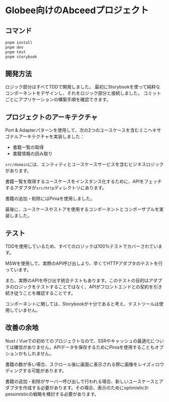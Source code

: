 # Globee向けのAbceedプロジェクト

## コマンド

```bash
pnpm install
pnpm dev
pnpm test
pnpm storybook
```

## 開発方法

ロジック部分はすべてTDDで開発しました。
最初にStorybookを使って純粋なコンポーネントをデザインし、それをロジック部分と接続しました。
コミットごとにアプリケーションの構築手順を確認できます。

## プロジェクトのアーキテクチャ

Port & Adapterパターンを使用して、次の2つのユースケースを含むミニヘキサゴナルアーキテクチャを実装しました：

- 書籍一覧の取得
- 書籍情報の読み取り

`src/domain`には、エンティティとユースケースサービスを含むビジネスロジックがあります。

書籍一覧を取得するユースケースをインスタンス化するために、APIをフェッチするアダプタが`src/http`ディレクトリにあります。

書籍の追加・削除にはPiniaを使用しました。

最後に、ユースケースやストアを使用するコンポーネントとコンポーザブルを実装しました。

## テスト

TDDを使用しているため、すべてのロジックは100%テストでカバーされています。

MSWを使用して、実際のAPI呼び出しより、早くてHTTPアダプタのテストを行っています。

また、実際のAPIを呼び出す統合テストもあります。このテストの目的はアダプタのロジックをテストすることではなく、APIがフロントエンドとの契約を引き続き従うことを確認することです。

コンポーネントに関しては、Storybookが十分であると考え、テストツールは使用していません。

## 改善の余地

Nuxt / Vueでの初めてのプロジェクトなので、SSRやキャッシュの最適化については確信がありません。APIデータを保存するためにPiniaを使用することもオプションかもしれません。

書籍の数が多い場合、スクロール後に画面に表示される際に画像をレイズィロウディングする可能があります。

書籍の追加・削除がサーバー呼び出しで行われる場合、新しいユースケースとアダプタを作成する必要があります。その場合、表示のためにoptimisticかpessimisticの戦略を検討する必要があります。
